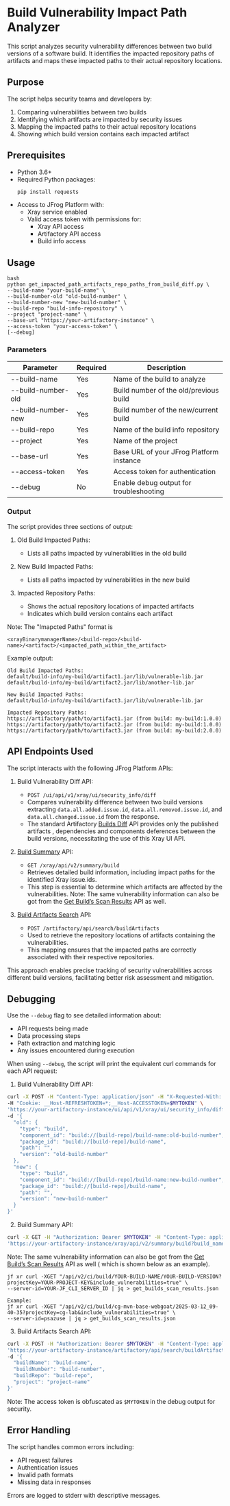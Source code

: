 # Build Vulnerability Impact Path Analyzer

This script analyzes  security vulnerability differences between two build versions of a software build. It identifies the impacted repository paths of artifacts and maps these impacted paths to their actual repository locations.


## Purpose

The script helps security teams and developers by:
1. Comparing vulnerabilities between two builds
2. Identifying which artifacts are impacted by security issues
3. Mapping the impacted paths to their actual repository locations
4. Showing which build version contains each impacted artifact

## Prerequisites

- Python 3.6+
- Required Python packages:
  ```bash
  pip install requests
  ```
- Access to JFrog Platform with:
  - Xray service enabled
  - Valid access token with permissions for:
    - Xray API access
    - Artifactory API access
    - Build info access

## Usage
```
bash
python get_impacted_path_artifacts_repo_paths_from_build_diff.py \
--build-name "your-build-name" \
--build-number-old "old-build-number" \
--build-number-new "new-build-number" \
--build-repo "build-info-repository" \
--project "project-name" \
--base-url "https://your-artifactory-instance" \
--access-token "your-access-token" \
[--debug]
```

### Parameters

| Parameter | Required | Description |
|-----------|----------|-------------|
| --build-name | Yes | Name of the build to analyze |
| --build-number-old | Yes | Build number of the old/previous build |
| --build-number-new | Yes | Build number of the new/current build |
| --build-repo | Yes | Name of the build info repository |
| --project | Yes | Name of the project |
| --base-url | Yes | Base URL of your JFrog Platform instance |
| --access-token | Yes | Access token for authentication |
| --debug | No | Enable debug output for troubleshooting |

### Output

The script provides three sections of output:

1. Old Build Impacted Paths:
   - Lists all paths impacted by vulnerabilities in the old build

2. New Build Impacted Paths:
   - Lists all paths impacted by vulnerabilities in the new build

3. Impacted Repository Paths:
   - Shows the actual repository locations of impacted artifacts
   - Indicates which build version contains each artifact


Note: The "Imapcted Paths" format is
``` 
<xrayBinarymanagerName>/<build-repo>/<build-name>/<artifact>/<impacted_path_within_the_artifact>
```

Example output:
```
Old Build Impacted Paths:
default/build-info/my-build/artifact1.jar/lib/vulnerable-lib.jar
default/build-info/my-build/artifact2.jar/lib/another-lib.jar

New Build Impacted Paths:
default/build-info/my-build/artifact3.jar/lib/vulnerable-lib.jar

Impacted Repository Paths:
https://artifactory/path/to/artifact1.jar (from build: my-build:1.0.0)
https://artifactory/path/to/artifact2.jar (from build: my-build:1.0.0)
https://artifactory/path/to/artifact3.jar (from build: my-build:2.0.0)
```

## API Endpoints Used

The script interacts with the following JFrog Platform APIs:

1. Build Vulnerability Diff API:
   - `POST /ui/api/v1/xray/ui/security_info/diff`
   - Compares vulnerability difference  between two build versions extracting `data.all.added.issue.id`, `data.all.removed.issue.id`, and `data.all.changed.issue.id` from the response.
   - The standard Artifactory [Builds Diff](https://jfrog.com/help/r/jfrog-rest-apis/builds-diff) API provides only the 
    published artifacts , dependencies and components deferences between the build versions, necessitating the use of this Xray UI API.


2. [Build Summary](https://jfrog.com/help/r/xray-rest-apis/build-summary) API:
   - `GET /xray/api/v2/summary/build`
   - Retrieves detailed build information, including impact paths for the identified Xray issue.ids.
   - This step is essential to determine which artifacts are affected by the vulnerabilities.
Note:  The same vulnerability information can also be got from the [Get Build’s Scan Results](https://jfrog.com/help/r/xray-rest-apis/get-build-s-scan-results) API as well.

3. [Build Artifacts Search](https://jfrog.com/help/r/jfrog-rest-apis/build-artifacts-search) API:
   - `POST /artifactory/api/search/buildArtifacts`
   - Used to retrieve the repository locations of artifacts containing the vulnerabilities.
   - This mapping ensures that the impacted paths are correctly associated with their respective repositories.

This approach enables precise tracking of security vulnerabilities across different build versions, facilitating better risk assessment and mitigation.

## Debugging

Use the `--debug` flag to see detailed information about:
- API requests being made
- Data processing steps
- Path extraction and matching logic
- Any issues encountered during execution

When using `--debug`, the script will print the equivalent curl commands for each API request:

1. Build Vulnerability Diff API:
```bash
curl -X POST -H "Content-Type: application/json" -H "X-Requested-With: XMLHttpRequest" -H "Accept: */*" \
-H "Cookie: __Host-REFRESHTOKEN=*;__Host-ACCESSTOKEN=$MYTOKEN" \
'https://your-artifactory-instance/ui/api/v1/xray/ui/security_info/diff' \
-d '{
  "old": {
    "type": "build",
    "component_id": "build://[build-repo]/build-name:old-build-number",
    "package_id": "build://[build-repo]/build-name",
    "path": "",
    "version": "old-build-number"
  },
  "new": {
    "type": "build",
    "component_id": "build://[build-repo]/build-name:new-build-number",
    "package_id": "build://[build-repo]/build-name",
    "path": "",
    "version": "new-build-number"
  }
}'
```

2. Build Summary API:
```bash
curl -X GET -H "Authorization: Bearer $MYTOKEN" -H "Content-Type: application/json" \
'https://your-artifactory-instance/xray/api/v2/summary/build?build_name=build-name&build_number=build-number&build_repo=build-repo'
```
Note:  The same vulnerability information can also be got from the [Get Build’s Scan Results](https://jfrog.com/help/r/xray-rest-apis/get-build-s-scan-results) API as well ( which is shown below as an example).

```
jf xr curl -XGET "/api/v2/ci/build/YOUR-BUILD-NAME/YOUR-BUILD-VERSION?projectKey=YOUR-PROJECT-KEY&include_vulnerabilities=true" \
--server-id=YOUR-JF_CLI_SERVER_ID | jq > get_builds_scan_results.json

Example:
jf xr curl -XGET "/api/v2/ci/build/cg-mvn-base-webgoat/2025-03-12_09-40-35?projectKey=cg-lab&include_vulnerabilities=true" \
--server-id=psazuse | jq > get_builds_scan_results.json
```
3. Build Artifacts Search API:
```bash
curl -X POST -H "Authorization: Bearer $MYTOKEN" -H "Content-Type: application/json" \
'https://your-artifactory-instance/artifactory/api/search/buildArtifacts' \
-d '{
  "buildName": "build-name",
  "buildNumber": "build-number",
  "buildRepo": "build-repo",
  "project": "project-name"
}'
```

Note: The access token is obfuscated as `$MYTOKEN` in the debug output for security.

## Error Handling

The script handles common errors including:
- API request failures
- Authentication issues
- Invalid path formats
- Missing data in responses

Errors are logged to stderr with descriptive messages.